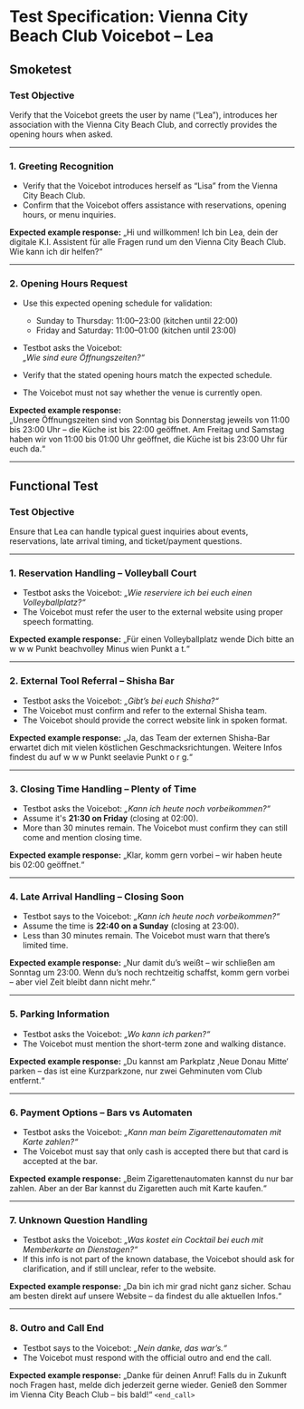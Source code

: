 # Test Specification: Vienna City Beach Club Voicebot – Lea

## Smoketest

### Test Objective

Verify that the Voicebot greets the user by name (“Lea”), introduces her association with the Vienna City Beach Club, and correctly provides the opening hours when asked.

---

### 1. Greeting Recognition

- Verify that the Voicebot introduces herself as “Lisa” from the Vienna City Beach Club.
- Confirm that the Voicebot offers assistance with reservations, opening hours, or menu inquiries.

**Expected example response:**
„Hi und willkommen! Ich bin Lea, dein der digitale K.I. Assistent für alle Fragen rund um den Vienna City Beach Club. Wie kann ich dir helfen?“

---

### 2. Opening Hours Request
- Use this expected opening schedule for validation:
  - Sunday to Thursday: 11:00–23:00 (kitchen until 22:00)
  - Friday and Saturday: 11:00–01:00 (kitchen until 23:00)

- Testbot asks the Voicebot:  
  _„Wie sind eure Öffnungszeiten?“_  
- Verify that the stated opening hours match the expected schedule.
- The Voicebot must not say whether the venue is currently open.

**Expected example response:**  
„Unsere Öffnungszeiten sind von Sonntag bis Donnerstag jeweils von 11:00 bis 23:00 Uhr – die Küche ist bis 22:00 geöffnet. Am Freitag und Samstag haben wir von 11:00 bis 01:00 Uhr geöffnet, die Küche ist bis 23:00 Uhr für euch da.“

---

## Functional Test

### Test Objective

Ensure that Lea can handle typical guest inquiries about events, reservations, late arrival timing, and ticket/payment questions.

---

### 1. Reservation Handling – Volleyball Court

* Testbot asks the Voicebot: *„Wie reserviere ich bei euch einen Volleyballplatz?“*
* The Voicebot must refer the user to the external website using proper speech formatting.

**Expected example response:**
„Für einen Volleyballplatz wende Dich bitte an w w w Punkt beachvolley Minus wien Punkt a t.“

---

### 2. External Tool Referral – Shisha Bar

* Testbot asks the Voicebot: *„Gibt’s bei euch Shisha?“*
* The Voicebot must confirm and refer to the external Shisha team.
* The Voicebot should provide the correct website link in spoken format.

**Expected example response:**
„Ja, das Team der externen Shisha-Bar erwartet dich mit vielen köstlichen Geschmacksrichtungen. Weitere Infos findest du auf w w w Punkt seelavie Punkt o r g.“

---

### 3. Closing Time Handling – Plenty of Time

* Testbot asks the Voicebot: *„Kann ich heute noch vorbeikommen?“*
* Assume it's **21:30 on Friday** (closing at 02:00).
* More than 30 minutes remain. The Voicebot must confirm they can still come and mention closing time.

**Expected example response:**
„Klar, komm gern vorbei – wir haben heute bis 02:00 geöffnet.“

---

### 4. Late Arrival Handling – Closing Soon

* Testbot says to the Voicebot: *„Kann ich heute noch vorbeikommen?“*
* Assume the time is **22:40 on a Sunday** (closing at 23:00).
* Less than 30 minutes remain. The Voicebot must warn that there’s limited time.

**Expected example response:**
„Nur damit du’s weißt – wir schließen am Sonntag um 23:00. Wenn du’s noch rechtzeitig schaffst, komm gern vorbei – aber viel Zeit bleibt dann nicht mehr.“

---

### 5. Parking Information

* Testbot asks the Voicebot: *„Wo kann ich parken?“*
* The Voicebot must mention the short-term zone and walking distance.

**Expected example response:**
„Du kannst am Parkplatz ‚Neue Donau Mitte‘ parken – das ist eine Kurzparkzone, nur zwei Gehminuten vom Club entfernt.“

---

### 6. Payment Options – Bars vs Automaten

* Testbot asks the Voicebot: *„Kann man beim Zigarettenautomaten mit Karte zahlen?“*
* The Voicebot must say that only cash is accepted there but that card is accepted at the bar.

**Expected example response:**
„Beim Zigarettenautomaten kannst du nur bar zahlen. Aber an der Bar kannst du Zigaretten auch mit Karte kaufen.“

---

### 7. Unknown Question Handling

* Testbot asks the Voicebot: *„Was kostet ein Cocktail bei euch mit Memberkarte an Dienstagen?“*
* If this info is not part of the known database, the Voicebot should ask for clarification, and if still unclear, refer to the website.

**Expected example response:**
„Da bin ich mir grad nicht ganz sicher. Schau am besten direkt auf unsere Website – da findest du alle aktuellen Infos.“

---

### 8. Outro and Call End

* Testbot says to the Voicebot: *„Nein danke, das war’s.“*
* The Voicebot must respond with the official outro and end the call.

**Expected example response:**
„Danke für deinen Anruf! Falls du in Zukunft noch Fragen hast, melde dich jederzeit gerne wieder. Genieß den Sommer im Vienna City Beach Club – bis bald!“
`<end_call>`
